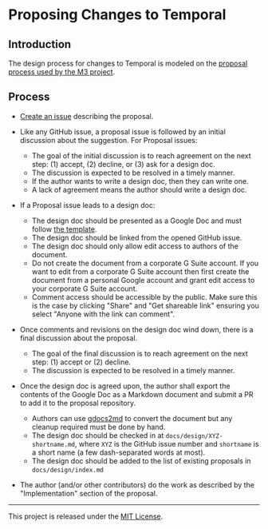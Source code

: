 # Proposing Changes to Temporal

## Introduction

The design process for changes to Temporal is modeled on the [proposal process used by the M3 project](https://github.com/m3db/proposal).

## Process

- [Create an issue](https://go.temporal.io/server/issues/new) describing the proposal.

- Like any GitHub issue, a proposal issue is followed by an initial discussion about the suggestion. For Proposal issues:

  - The goal of the initial discussion is to reach agreement on the next step: (1) accept, (2) decline, or (3) ask for a design doc.
  - The discussion is expected to be resolved in a timely manner.
  - If the author wants to write a design doc, then they can write one.
  - A lack of agreement means the author should write a design doc.

- If a Proposal issue leads to a design doc:

  - The design doc should be presented as a Google Doc and must follow [the template](https://docs.google.com/document/d/1hpWpy5MB5l8uXfnl23lebhx-dvo79vb1jFUOyAtIHJw/edit?usp=sharing).
  - The design doc should be linked from the opened GitHub issue.
  - The design doc should only allow edit access to authors of the document.
  - Do not create the document from a corporate G Suite account. If you want to edit from a corporate G Suite account then first create the document from a personal Google account and grant edit access to your corporate G Suite account.
  - Comment access should be accessible by the public. Make sure this is the case by clicking "Share" and "Get shareable link" ensuring you select "Anyone with the link can comment".
  
- Once comments and revisions on the design doc wind down, there is a final discussion about the proposal.

  - The goal of the final discussion is to reach agreement on the next step: (1) accept or (2) decline.
  - The discussion is expected to be resolved in a timely manner.

- Once the design doc is agreed upon, the author shall export the contents of the Google Doc as a Markdown document and submit a PR to add it to the proposal repository.

  - Authors can use [gdocs2md](https://github.com/mangini/gdocs2md) to convert the document but any cleanup required must be done by hand.
  - The design doc should be checked in at `docs/design/XYZ-shortname.md`, where `XYZ` is the GitHub issue number and `shortname` is a short name (a few dash-separated words at most).
  - The design doc should be added to the list of existing proposals in `docs/design/index.md`

- The author (and/or other contributors) do the work as described by the "Implementation" section of the proposal.

---

This project is released under the [MIT License](LICENSE).
